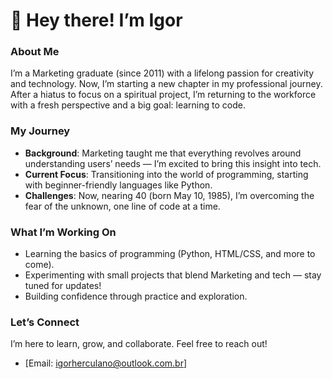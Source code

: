 

# 👋 Hey there! I’m Igor

### About Me
I’m a Marketing graduate (since 2011) with a lifelong passion for creativity and technology. Now, I’m starting a new chapter in my professional journey. After a hiatus to focus on a spiritual project, I’m returning to the workforce with a fresh perspective and a big goal: learning to code.

### My Journey
- **Background**: Marketing taught me that everything revolves around understanding users’ needs — I’m excited to bring this insight into tech.  
- **Current Focus**: Transitioning into the world of programming, starting with beginner-friendly languages like Python.  
- **Challenges**: Now, nearing 40 (born May 10, 1985), I’m overcoming the fear of the unknown, one line of code at a time.  

### What I’m Working On
- Learning the basics of programming (Python, HTML/CSS, and more to come).  
- Experimenting with small projects that blend Marketing and tech — stay tuned for updates!  
- Building confidence through practice and exploration.

### Let’s Connect
I’m here to learn, grow, and collaborate. Feel free to reach out!  
- [Email: igorherculano@outlook.com.br] 
